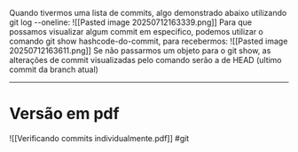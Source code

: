 Quando tivermos uma lista de commits, algo demonstrado abaixo utilizando git log --oneline:
![[Pasted image 20250712163339.png]]
Para que possamos visualizar algum commit em especifico, podemos utilizar o comando git show hashcode-do-commit, para recebermos:
![[Pasted image 20250712163611.png]]
Se não passarmos um objeto para o git show, as alterações de commit visualizadas pelo comando serão a de HEAD (ultimo commit da branch atual)

---
# Versão em pdf
![[Verificando commits  individualmente.pdf]]
#git
